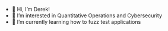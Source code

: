 - 👋 Hi, I’m Derek!
- 👀 I’m interested in Quantitative Operations and Cybersecurity
- 🌱 I’m currently learning how to fuzz test applications

<!---
derekv2/derekv2 is a ✨ special ✨ repository because its `README.md` (this file) appears on your GitHub profile.
You can click the Preview link to take a look at your changes.
--->
